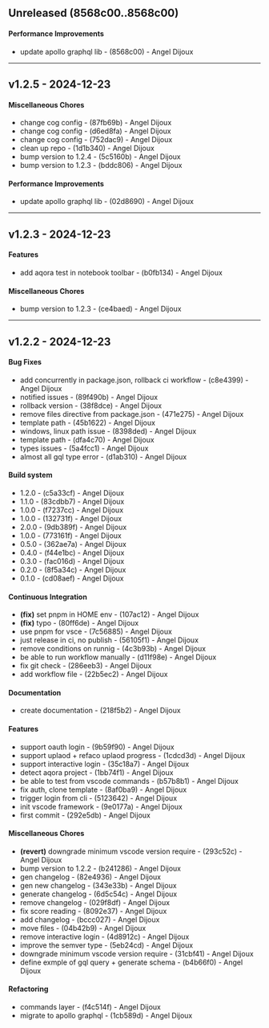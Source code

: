 ## Unreleased (8568c00..8568c00)
#### Performance Improvements
- update apollo graphql lib - (8568c00) - Angel Dijoux

- - -
## v1.2.5 - 2024-12-23
#### Miscellaneous Chores
- change cog config - (87fb69b) - Angel Dijoux
- change cog config - (d6ed8fa) - Angel Dijoux
- change cog config - (752dac9) - Angel Dijoux
- clean up repo - (1d1b340) - Angel Dijoux
- bump version to 1.2.4 - (5c5160b) - Angel Dijoux
- bump version to 1.2.3 - (bddc806) - Angel Dijoux
#### Performance Improvements
- update apollo graphql lib - (02d8690) - Angel Dijoux

- - -


## v1.2.3 - 2024-12-23
#### Features
- add aqora test in notebook toolbar - (b0fb134) - Angel Dijoux
#### Miscellaneous Chores
- bump version to 1.2.3 - (ce4baed) - Angel Dijoux

- - -

## v1.2.2 - 2024-12-23
#### Bug Fixes
- add concurrently in package.json, rollback ci workflow - (c8e4399) - Angel Dijoux
- notified issues - (89f490b) - Angel Dijoux
- rollback version - (38f8dce) - Angel Dijoux
- remove files directive from package.json - (471e275) - Angel Dijoux
- template path - (45b1622) - Angel Dijoux
- windows, linux path issue - (8398ded) - Angel Dijoux
- template path - (dfa4c70) - Angel Dijoux
- types issues - (5a4fcc1) - Angel Dijoux
- almost all gql type error - (d1ab310) - Angel Dijoux
#### Build system
- 1.2.0 - (c5a33cf) - Angel Dijoux
- 1.1.0 - (83cdbb7) - Angel Dijoux
- 1.0.0 - (f7237cc) - Angel Dijoux
- 1.0.0 - (132731f) - Angel Dijoux
- 2.0.0 - (9db389f) - Angel Dijoux
- 1.0.0 - (773161f) - Angel Dijoux
- 0.5.0 - (362ae7a) - Angel Dijoux
- 0.4.0 - (f44e1bc) - Angel Dijoux
- 0.3.0 - (fac016d) - Angel Dijoux
- 0.2.0 - (8f5a34c) - Angel Dijoux
- 0.1.0 - (cd08aef) - Angel Dijoux
#### Continuous Integration
- **(fix)** set pnpm in HOME env - (107ac12) - Angel Dijoux
- **(fix)** typo - (80ff6de) - Angel Dijoux
- use pnpm for vsce - (7c56885) - Angel Dijoux
- just release in ci, no publish - (56105f1) - Angel Dijoux
- remove conditions on runnig - (4c3b93b) - Angel Dijoux
- be able to run workflow manually - (d11f98e) - Angel Dijoux
- fix git check - (286eeb3) - Angel Dijoux
- add workflow file - (22b5ec2) - Angel Dijoux
#### Documentation
- create documentation - (218f5b2) - Angel Dijoux
#### Features
- support oauth login - (9b59f90) - Angel Dijoux
- support uplaod + refaco uplaod progress - (1cdcd3d) - Angel Dijoux
- support interactive login - (35c18a7) - Angel Dijoux
- detect aqora project - (1bb74f1) - Angel Dijoux
- be able to test from vscode commands - (b57b8b1) - Angel Dijoux
- fix auth, clone template - (8af0ba9) - Angel Dijoux
- trigger login from cli - (5123642) - Angel Dijoux
- init vscode framework - (9e0177a) - Angel Dijoux
- first commit - (292e5db) - Angel Dijoux
#### Miscellaneous Chores
- **(revert)** downgrade minimum vscode version require - (293c52c) - Angel Dijoux
- bump version to 1.2.2 - (b241286) - Angel Dijoux
- gen changelog - (82e4936) - Angel Dijoux
- gen new changelog - (343e33b) - Angel Dijoux
- generate changelog - (6d5c54c) - Angel Dijoux
- remove changelog - (029f8df) - Angel Dijoux
- fix score reading - (8092e37) - Angel Dijoux
- add changelog - (bccc027) - Angel Dijoux
- move files - (04b42b9) - Angel Dijoux
- remove interactive login - (4d8912c) - Angel Dijoux
- improve the semver type - (5eb24cd) - Angel Dijoux
- downgrade minimum vscode version require - (31cbf41) - Angel Dijoux
- define exmple of gql query + generate schema - (b4b66f0) - Angel Dijoux
#### Refactoring
- commands layer - (f4c514f) - Angel Dijoux
- migrate to apollo graphql - (1cb589d) - Angel Dijoux



